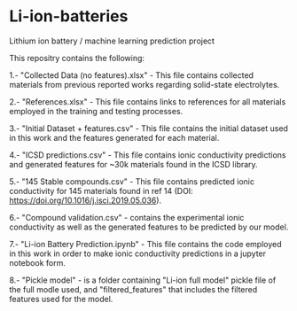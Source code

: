 # Li-ion-batteries
Lithium ion battery / machine learning prediction project

This repositry contains the following:

1.- "Collected Data (no features).xlsx" - This file contains collected materials from previous reported works regarding solid-state electrolytes.

2.- "References.xlsx" - This file contains links to references for all materials employed in the training and testing processes.

3.- "Initial Dataset + features.csv" - This file contains the initial dataset used in this work and the features generated for each material.

4.- "ICSD predictions.csv" - This file contains ionic conductivity predictions and generated features for ~30k materials found in the ICSD library.

5.- "145 Stable compounds.csv" - This file contains predicted ionic conductivity for 145 materials found in ref 14 (DOI: https://doi.org/10.1016/j.isci.2019.05.036).

6.- "Compound validation.csv" - contains the experimental ionic conductivity as well as the generated features to be predicted by our model.

7.- "Li-ion Battery Prediction.ipynb" - This file contains the code employed in this work in order to make ionic conductivity predictions in a jupyter notebook form.

8.- "Pickle model" - is a folder containing "Li-ion full model" pickle file of the full modle used, and "filtered_features" that includes the filtered features used for the model.

